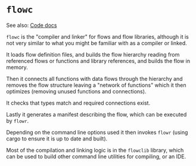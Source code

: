 # `flowc`

See also: [Code docs](http://andrewdavidmackenzie.github.io/flow/code/doc/flowc/index.html)

`flowc` is the "compiler and linker" for flows and flow libraries, although it is not 
very similar to what you might be familiar with as a compiler or linked.

It loads flow definition files, and builds the flow hierarchy reading from referenced
flows or functions and library references, and builds the flow in memory.

Then it connects all functions with data flows through the hierarchy and removes the
flow structure leaving a "network of functions" which it then optimizes (removing
unused functions and connections).

It checks that types match and required connections exist.

Lastly it generates a manifest describing the flow, which can be executed by `flowr`.

Depending on the command line options used it then invokes `flowr` (using cargo to ensure
it is up to date and built).

Most of the compilation and linking logic is in the `flowclib` library, which can be used
to build other command line utilities for compiling, or an IDE.